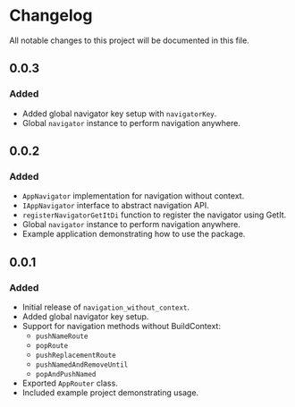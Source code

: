 # Changelog

All notable changes to this project will be documented in this file.

## 0.0.3
### Added
- Added global navigator key setup with `navigatorKey`. 
- Global `navigator` instance to perform navigation anywhere. 


## 0.0.2
### Added
* `AppNavigator` implementation for navigation without context.
* `IAppNavigator` interface to abstract navigation API.
* `registerNavigatorGetItDi` function to register the navigator using GetIt.
* Global `navigator` instance to perform navigation anywhere.
* Example application demonstrating how to use the package.


## 0.0.1
### Added
- Initial release of `navigation_without_context`.
- Added global navigator key setup.
- Support for navigation methods without BuildContext:
    - `pushNameRoute`
    - `popRoute`
    - `pushReplacementRoute`
    - `pushNamedAndRemoveUntil`
    - `popAndPushNamed`
- Exported `AppRouter` class.
- Included example project demonstrating usage.



